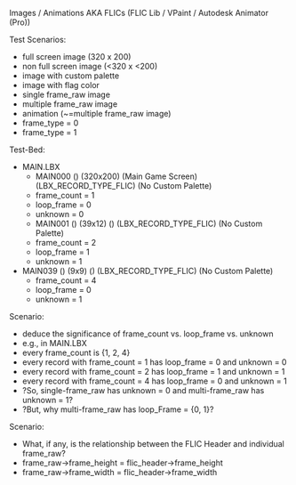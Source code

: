 
Images / Animations AKA FLICs (FLIC Lib / VPaint / Autodesk Animator (Pro))


Test Scenarios:
* full screen image (320 x 200)
* non full screen image (<320 x <200)
* image with custom palette
* image with flag color
* single frame_raw image
* multiple frame_raw image
* animation (~=multiple frame_raw image)
* frame_type = 0
* frame_type = 1



Test-Bed:
* MAIN.LBX
  * MAIN000 () (320x200) (Main Game Screen) (LBX_RECORD_TYPE_FLIC) (No Custom Palette)
   * frame_count = 1
   * loop_frame = 0
   * unknown = 0
  * MAIN001 () (39x12) () (LBX_RECORD_TYPE_FLIC) (No Custom Palette)
   * frame_count = 2
   * loop_frame = 1
  * unknown = 1
 * MAIN039 () (9x9) () (LBX_RECORD_TYPE_FLIC) (No Custom Palette)
   * frame_count = 4
   * loop_frame = 0
   * unknown = 1

Scenario:
* deduce the significance of frame_count vs. loop_frame vs. unknown
 * e.g., in MAIN.LBX
 * every frame_count is {1, 2, 4}
 * every record with frame_count = 1 has loop_frame = 0 and unknown = 0
 * every record with frame_count = 2 has loop_frame = 1 and unknown = 1
 * every record with frame_count = 4 has loop_frame = 0 and unknown = 1
 * ?So, single-frame_raw has unknown = 0 and multi-frame_raw has unknown = 1?
 * ?But, why multi-frame_raw has loop_Frame = {0, 1}?

Scenario:
* What, if any, is the relationship between the FLIC Header and individual frame_raw?
 * frame_raw->frame_height = flic_header->frame_height
 * frame_raw->frame_width = flic_header->frame_width
